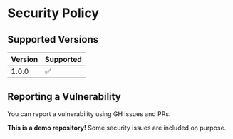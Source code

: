 # Security Policy

## Supported Versions

| Version | Supported          |
| ------- | ------------------ |
| 1.0.0   | :white_check_mark: |

## Reporting a Vulnerability

You can report a vulnerability using GH issues and PRs.

**This is a demo repository!**
Some security issues are included on purpose.
